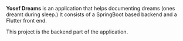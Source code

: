 **Yosef Dreams** is an application that helps documenting dreams (ones dreamt during sleep.)
It consists of a SpringBoot based backend and a Flutter front end.

This project is the backend part of the application.
